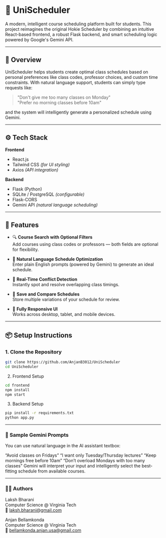 # 🦃 UniScheduler

A modern, intelligent course scheduling platform built for students. This project reimagines the original Hokie Scheduler by combining an intuitive React-based frontend, a robust Flask backend, and smart scheduling logic powered by Google's Gemini API.

---

## 🎯 Overview

UniScheduler helps students create optimal class schedules based on personal preferences like class codes, professor choices, and custom time constraints. With natural language support, students can simply type requests like:

> "Don't give me too many classes on Monday"  
> "Prefer no morning classes before 10am"  

and the system will intelligently generate a personalized schedule using Gemini.

---

## ⚙️ Tech Stack

**Frontend**  
- React.js  
- Tailwind CSS *(for UI styling)*  
- Axios *(API integration)*

**Backend**  
- Flask (Python)  
- SQLite / PostgreSQL *(configurable)*  
- Flask-CORS  
- Gemini API *(natural language scheduling)*

---

## 🚀 Features

- 🔍 **Course Search with Optional Filters**  
  Add courses using class codes or professors — both fields are optional for flexibility.

- 💬 **Natural Language Schedule Optimization**  
  Enter plain English prompts (powered by Gemini) to generate an ideal schedule.

- 🔄 **Real-Time Conflict Detection**  
  Instantly spot and resolve overlapping class timings.

- 💾 **Save and Compare Schedules**  
  Store multiple variations of your schedule for review.

- 📱 **Fully Responsive UI**  
  Works across desktop, tablet, and mobile devices.

---

## 📦 Setup Instructions

### 1. Clone the Repository
```bash
git clone https://github.com/AnjanB3012/UniScheduler
cd UniScheduler
```
2. Frontend Setup
```bash
cd frontend
npm install
npm start
```
3. Backend Setup
```bash
pip install -r requirements.txt
python app.py
```

---

### 🧠 Sample Gemini Prompts

You can use natural language in the AI assistant textbox:

“Avoid classes on Fridays”
“I want only Tuesday/Thursday lectures”
“Keep mornings free before 10am”
“Don’t overload Mondays with too many classes”
Gemini will interpret your input and intelligently select the best-fitting schedule from available courses.

---

### 👨‍💻 Authors

Laksh Bharani <br>
Computer Science @ Virginia Tech <br>
📧 laksh.bharani@gmail.com <br>

Anjan Bellamkonda <br>
Computer Science @ Virginia Tech <br>
📧 bellamkonda.anjan.usa@gmail.com <br>


